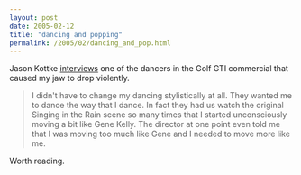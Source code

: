 ```yaml
---
layout: post
date: 2005-02-12
title: "dancing and popping"
permalink: /2005/02/dancing_and_pop.html
---
```


Jason Kottke [interviews](http://www.kottke.org/05/02/golf-gti-commercial-and-elsewhere) one of the dancers in the Golf GTI commercial that caused my jaw to drop violently.

> I didn't have to change my dancing stylistically at all. They wanted me to dance the way that I dance. In fact they had us watch the original Singing in the Rain scene so many times that I started unconsciously moving a bit like Gene Kelly. The director at one point even told me that I was moving too much like Gene and I needed to move more like me.

Worth reading.